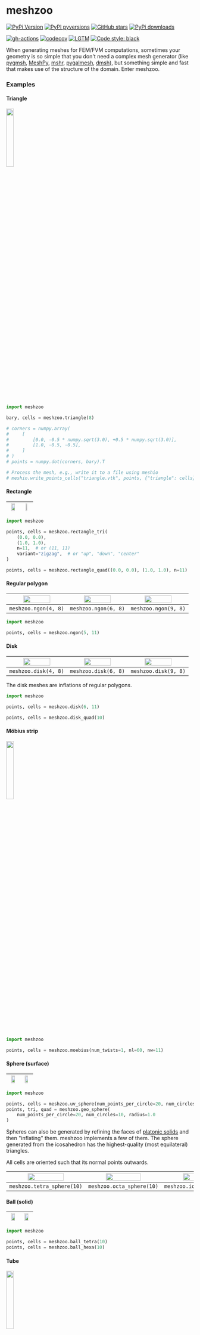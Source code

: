 # meshzoo

[![PyPi Version](https://img.shields.io/pypi/v/meshzoo.svg?style=flat-square)](https://pypi.org/project/meshzoo)
[![PyPI pyversions](https://img.shields.io/pypi/pyversions/meshzoo.svg?style=flat-square)](https://pypi.org/pypi/meshzoo/)
[![GitHub stars](https://img.shields.io/github/stars/nschloe/meshzoo.svg?style=flat-square&logo=github&label=Stars&logoColor=white)](https://github.com/nschloe/meshzoo)
[![PyPi downloads](https://img.shields.io/pypi/dm/meshzoo.svg?style=flat-square)](https://pypistats.org/packages/meshzoo)

[![gh-actions](https://img.shields.io/github/workflow/status/nschloe/meshzoo/ci?style=flat-square)](https://github.com/nschloe/meshzoo/actions?query=workflow%3Aci)
[![codecov](https://img.shields.io/codecov/c/github/nschloe/meshzoo.svg?style=flat-square)](https://codecov.io/gh/nschloe/meshzoo)
[![LGTM](https://img.shields.io/lgtm/grade/python/github/nschloe/meshzoo.svg?style=flat-square)](https://lgtm.com/projects/g/nschloe/meshzoo)
[![Code style: black](https://img.shields.io/badge/code%20style-black-000000.svg?style=flat-square)](https://github.com/psf/black)

When generating meshes for FEM/FVM computations, sometimes your geometry is so simple
that you don't need a complex mesh generator (like
[pygmsh](https://github.com/nschloe/pygmsh/),
[MeshPy](https://github.com/inducer/meshpy),
[mshr](https://bitbucket.org/fenics-project/mshr),
[pygalmesh](https://github.com/nschloe/pygalmesh/),
[dmsh](https://github.com/nschloe/dmsh/)),
but something simple and fast that makes use of the structure of the domain. Enter
meshzoo.

### Examples

#### Triangle
<img src="https://nschloe.github.io/meshzoo/triangle.svg" width="20%">

```python
import meshzoo

bary, cells = meshzoo.triangle(8)

# corners = numpy.array(
#     [
#         [0.0, -0.5 * numpy.sqrt(3.0), +0.5 * numpy.sqrt(3.0)],
#         [1.0, -0.5, -0.5],
#     ]
# )
# points = numpy.dot(corners, bary).T

# Process the mesh, e.g., write it to a file using meshio
# meshio.write_points_cells("triangle.vtk", points, {"triangle": cells})
```

#### Rectangle
| <img src="https://nschloe.github.io/meshzoo/rectangle.svg" width="70%"> | <img src="https://nschloe.github.io/meshzoo/rectangle-quad.svg" width="40%"> |
| :----: | :---: |

```python
import meshzoo

points, cells = meshzoo.rectangle_tri(
    (0.0, 0.0),
    (1.0, 1.0),
    n=11,  # or (11, 11)
    variant="zigzag",  # or "up", "down", "center"
)

points, cells = meshzoo.rectangle_quad((0.0, 0.0), (1.0, 1.0), n=11)
```

#### Regular polygon
| <img src="https://nschloe.github.io/meshzoo/4gon.svg" width="70%"> | <img src="https://nschloe.github.io/meshzoo/6gon.svg" width="70%"> | <img src="https://nschloe.github.io/meshzoo/9gon.svg" width="70%"> |
| :----: | :---: | :---: |
|`meshzoo.ngon(4, 8)` | `meshzoo.ngon(6, 8)` | `meshzoo.ngon(9, 8)` |

```python
import meshzoo

points, cells = meshzoo.ngon(5, 11)
```

#### Disk
| <img src="https://nschloe.github.io/meshzoo/4gon_disk.svg" width="70%"> | <img src="https://nschloe.github.io/meshzoo/6gon_disk.svg" width="70%"> | <img src="https://nschloe.github.io/meshzoo/9gon_disk.svg" width="70%"> |
| :----: | :---: | :---: |
|`meshzoo.disk(4, 8)` | `meshzoo.disk(6, 8)` | `meshzoo.disk(9, 8)` |

The disk meshes are inflations of regular polygons.

```python
import meshzoo

points, cells = meshzoo.disk(6, 11)

points, cells = meshzoo.disk_quad(10)
```

#### Möbius strip
<img src="https://nschloe.github.io/meshzoo/moebius.png" width="20%">

```python
import meshzoo

points, cells = meshzoo.moebius(num_twists=1, nl=60, nw=11)
```

#### Sphere (surface)
| <img src="https://nschloe.github.io/meshzoo/uv_sphere.png" width="70%"> | <img src="https://nschloe.github.io/meshzoo/geo-sphere.png" width="60%"> |
| :----: | :---: |

```python
import meshzoo

points, cells = meshzoo.uv_sphere(num_points_per_circle=20, num_circles=10, radius=1.0)
points, tri, quad = meshzoo.geo_sphere(
    num_points_per_circle=20, num_circles=10, radius=1.0
)
```

Spheres can also be generated by refining the faces of [platonic
solids](https://en.wikipedia.org/wiki/Platonic_solid) and then "inflating" them. meshzoo
implements a few of them. The sphere generated from the icosahedron has the
highest-quality (most equilateral) triangles.

All cells are oriented such that its normal points outwards.

| <img src="https://nschloe.github.io/meshzoo/tetra-sphere.png" width="70%"> | <img src="https://nschloe.github.io/meshzoo/octa-sphere.png" width="70%"> | <img src="https://nschloe.github.io/meshzoo/icosa-sphere.png" width="70%"> |
| :----: | :---: | :---: |
|`meshzoo.tetra_sphere(10)` | `meshzoo.octa_sphere(10)` | `meshzoo.icosa_sphere(10)` |

#### Ball (solid)

| <img src="https://nschloe.github.io/meshzoo/ball-tetra.png" width="70%"> | <img src="https://nschloe.github.io/meshzoo/ball-hexa.png" width="70%"> |
| :----: | :---: |

```python
import meshzoo

points, cells = meshzoo.ball_tetra(10)
points, cells = meshzoo.ball_hexa(10)
```

#### Tube
<img src="https://nschloe.github.io/meshzoo/tube.png" width="20%">

```python
import meshzoo

points, cells = meshzoo.tube(length=1.0, radius=1.0, n=30)
```

#### Cube

| <img src="https://nschloe.github.io/meshzoo/cube.png" width="20%"> | <img src="https://nschloe.github.io/meshzoo/cube-hexa.png" width="70%"> |
| :----: | :---: |

```python
import meshzoo

points, cells = meshzoo.cube_tetra((0.0, 0.0, 0.0), (1.0, 1.0, 1.0), n=11)
points, cells = meshzoo.cube_hexa((0.0, 0.0, 0.0), (1.0, 1.0, 1.0), n=11)
```


### Extra, extra

In addition to this, the
[`examples/`](https://github.com/nschloe/meshzoo/blob/main/examples/) directory
contains a couple of instructive examples for other mesh generators.


### Installation

meshzoo is [available from the Python Package
Index](https://pypi.org/project/meshzoo/), so simply do
```
pip install meshzoo
```
to install.

### Testing

To run the meshzoo unit tests, check out this repository and run
```
pytest
```

### License

meshzoo is published under the [MIT license](https://en.wikipedia.org/wiki/MIT_License).
